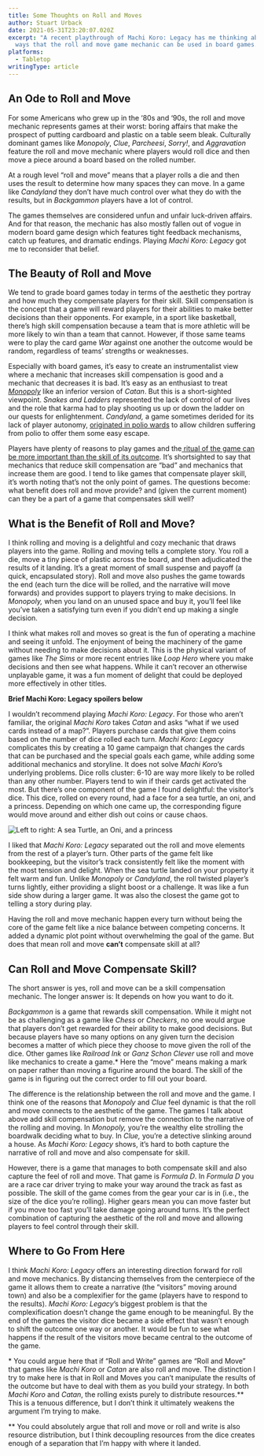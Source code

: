 ```yaml
---
title: Some Thoughts on Roll and Moves
author: Stuart Urback
date: 2021-05-31T23:20:07.020Z
excerpt: "A recent playthrough of Machi Koro: Legacy has me thinking about new
  ways that the roll and move game mechanic can be used in board games."
platforms:
  - Tabletop
writingType: article
---
```


## An Ode to Roll and Move

For some Americans who grew up in the ‘80s and ‘90s, the roll and move mechanic represents games at their worst: boring affairs that make the prospect of putting cardboard and plastic on a table seem bleak. Culturally dominant games like _Monopoly_, _Clue_, _Parcheesi_, _Sorry!_, and _Aggravation_ feature the roll and move mechanic where players would roll dice and then move a piece around a board based on the rolled number.

At a rough level “roll and move” means that a player rolls a die and then uses the result to determine how many spaces they can move. In a game like _Candyland_ they don’t have much control over what they do with the results, but in _Backgammon_ players have a lot of control.

The games themselves are considered unfun and unfair luck-driven affairs. And for that reason, the mechanic has also mostly fallen out of vogue in modern board game design which features tight feedback mechanisms, catch up features, and dramatic endings. Playing _Machi Koro: Legacy_ got me to reconsider that belief.

## The Beauty of Roll and Move

We tend to grade board games today in terms of the aesthetic they portray and how much they compensate players for their skill. Skill compensation is the concept that a game will reward players for their abilities to make better decisions than their opponents. For example, in a sport like basketball, there’s high skill compensation because a team that is more athletic will be more likely to win than a team that cannot. However, if those same teams were to play the card game _War_ against one another the outcome would be random, regardless of teams’ strengths or weaknesses.

Especially with board games, it’s easy to create an instrumentalist view where a mechanic that increases skill compensation is good and a mechanic that decreases it is bad. It’s easy as an enthusiast to treat _[Monopoly](https://playthistonight.com/posts/why-do-people-buy-monopoly/)_ like an inferior version of _Catan_. But this is a short-sighted viewpoint. _Snakes and Ladders_ represented the lack of control of our lives and the role that karma had to play shooting us up or down the ladder on our quests for enlightenment. _Candyland,_ a game sometimes derided for its lack of player autonomy, [originated in polio wards](https://www.pbs.org/wgbh/americanexperience/features/candy-land/) to allow children suffering from polio to offer them some easy escape.

Players have plenty of reasons to play games and the[ ritual of the game can be more important than the skill of its outcome](https://playthistonight.com/posts/interlude:-grilled-cheese-and-checkers/). It’s shortsighted to say that mechanics that reduce skill compensation are “bad” and mechanics that increase them are good. I tend to like games that compensate player skill, it’s worth noting that’s not the only point of games. The questions become: what benefit does roll and move provide? and (given the current moment) can they be a part of a game that compensates skill well?

## What is the Benefit of Roll and Move?

I think rolling and moving is a delightful and cozy mechanic that draws players into the game. Rolling and moving tells a complete story. You roll a die, move a tiny piece of plastic across the board, and then adjudicated the results of it landing. It’s a great moment of small suspense and payoff (a quick, encapsulated story). Roll and move also pushes the game towards the end (each turn the dice will be rolled, and the narrative will move forwards) and provides support to players trying to make decisions. In _Monopoly,_ when you land on an unused space and buy it, you’ll feel like you’ve taken a satisfying turn even if you didn’t end up making a single decision.

I think what makes roll and moves so great is the fun of operating a machine and seeing it unfold. The enjoyment of being the machinery of the game without needing to make decisions about it. This is the physical variant of games like _The Sims_ or more recent entries like _Loop Hero_ where you make decisions and then see what happens. While it can’t recover an otherwise unplayable game, it was a fun moment of delight that could be deployed more effectively in other titles.

**Brief Machi Koro: Legacy spoilers below**

I wouldn’t recommend playing _Machi Koro: Legacy_. For those who aren’t familiar, the original _Machi Koro_ takes _Catan_ and asks “what if we used cards instead of a map?”. Players purchase cards that give them coins based on the number of dice rolled each turn. _Machi Koro: Legacy_ complicates this by creating a 10 game campaign that changes the cards that can be purchased and the special goals each game, while adding some additional mechanics and storyline. It does not solve _Machi Koro_’s underlying problems. Dice rolls cluster: 6-10 are way more likely to be rolled than any other number. Players tend to win if their cards get activated the most. But there’s one component of the game I found delightful: the visitor’s dice. This dice, rolled on every round, had a face for a sea turtle, an oni, and a princess. Depending on which one came up, the corresponding figure would move around and either dish out coins or cause chaos.

![Left to right: A sea Turtle, an Oni, and a princess](/static/img/img_0149.jpeg "The visitors from Machi Koro")

I liked that _Machi Koro: Legacy_ separated out the roll and move elements from the rest of a player’s turn. Other parts of the game felt like bookkeeping, but the visitor’s track consistently felt like the moment with the most tension and delight. When the sea turtle landed on your property it felt warm and fun. Unlike _Monopoly_ or _Candyland_, the roll twisted player’s turns lightly, either providing a slight boost or a challenge. It was like a fun side show during a larger game. It was also the closest the game got to telling a story during play.

Having the roll and move mechanic happen every turn without being the core of the game felt like a nice balance between competing concerns. It added a dynamic plot point without overwhelming the goal of the game. But does that mean roll and move **can’t** compensate skill at all?

## Can Roll and Move Compensate Skill?

The short answer is yes, roll and move can be a skill compensation mechanic. The longer answer is: It depends on how you want to do it.

_Backgammon_ is a game that rewards skill compensation. While it might not be as challenging as a game like _Chess_ or _Checkers_, no one would argue that players don’t get rewarded for their ability to make good decisions. But because players have so many options on any given turn the decision becomes a matter of which piece they choose to move given the roll of the dice. Other games like _Railroad Ink_ or _Ganz Schon Clever_ use roll and move like mechanics to create a game.\* Here the “move” means making a mark on paper rather than moving a figurine around the board. The skill of the game is in figuring out the correct order to fill out your board.

The difference is the relationship between the roll and move and the game. I think one of the reasons that _Monopoly_ and _Clue_ feel dynamic is that the roll and move connects to the aesthetic of the game. The games I talk about above add skill compensation but remove the connection to the narrative of the rolling and moving. In _Monopoly,_ you’re the wealthy elite strolling the boardwalk deciding what to buy. In _Clue,_ you’re a detective slinking around a house. As _Machi Koro: Legacy_ shows, it’s hard to both capture the narrative of roll and move and also compensate for skill.

However, there is a game that manages to both compensate skill and also capture the feel of roll and move. That game is _Formula D_. In _Formula D_ you are a race car driver trying to make your way around the track as fast as possible. The skill of the game comes from the gear your car is in (i.e., the size of the dice you’re rolling). Higher gears mean you can move faster but if you move too fast you’ll take damage going around turns. It’s the perfect combination of capturing the aesthetic of the roll and move and allowing players to feel control through their skill.

## Where to Go From Here

I think _Machi Koro: Legacy_ offers an interesting direction forward for roll and move mechanics. By distancing themselves from the centerpiece of the game it allows them to create a narrative (the “visitors” moving around town) and also be a complexifier for the game (players have to respond to the results). _Machi Koro: Legacy_’s biggest problem is that the complexification doesn’t change the game enough to be meaningful. By the end of the games the visitor dice became a side effect that wasn’t enough to shift the outcome one way or another. It would be fun to see what happens if the result of the visitors move became central to the outcome of the game.

\* You could argue here that if “Roll and Write” games are “Roll and Move” that games like _Machi Koro_ or _Catan_ are also roll and move. The distinction I try to make here is that in Roll and Moves you can’t manipulate the results of the outcome but have to deal with them as you build your strategy. In both _Machi Koro_ and _Catan_, the rolling exists purely to distribute resources.\*\* This is a tenuous difference, but I don’t think it ultimately weakens the argument I’m trying to make.

\*\* You could absolutely argue that roll and move or roll and write is also resource distribution, but I think decoupling resources from the dice creates enough of a separation that I’m happy with where it landed.
